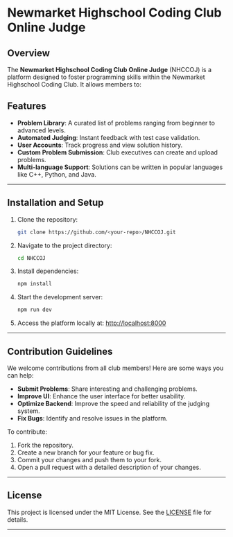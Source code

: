 # Newmarket Highschool Coding Club Online Judge

## Overview
The **Newmarket Highschool Coding Club Online Judge** (NHCCOJ) is a platform designed to foster programming skills within the Newmarket Highschool Coding Club. It allows members to:

## Features

- **Problem Library**: A curated list of problems ranging from beginner to advanced levels.
- **Automated Judging**: Instant feedback with test case validation.
- **User Accounts**: Track progress and view solution history.
- **Custom Problem Submission**: Club executives can create and upload problems.
- **Multi-language Support**: Solutions can be written in popular languages like C++, Python, and Java.

---

## Installation and Setup

1. Clone the repository:
   ```bash
   git clone https://github.com/<your-repo>/NHCCOJ.git
   ```

2. Navigate to the project directory:
   ```bash
   cd NHCCOJ
   ```

3. Install dependencies:
   ```bash
   npm install
   ```

5. Start the development server:
   ```bash
   npm run dev
   ```

6. Access the platform locally at:
   [http://localhost:8000](http://localhost:8000)

---

## Contribution Guidelines

We welcome contributions from all club members! Here are some ways you can help:

- **Submit Problems**: Share interesting and challenging problems.
- **Improve UI**: Enhance the user interface for better usability.
- **Optimize Backend**: Improve the speed and reliability of the judging system.
- **Fix Bugs**: Identify and resolve issues in the platform.

To contribute:

1. Fork the repository.
2. Create a new branch for your feature or bug fix.
3. Commit your changes and push them to your fork.
4. Open a pull request with a detailed description of your changes.

---

## License

This project is licensed under the MIT License. See the [LICENSE](LICENSE) file for details.

---
